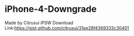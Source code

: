 # iPhone-4-Downgrade





Made by Citrusui
iPSW Download Link:https://gist.github.com/citrusui/31ee28f4369333c30401
